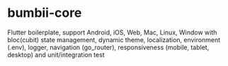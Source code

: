 # bumbii-core
Flutter boilerplate, support Android, iOS, Web, Mac, Linux, Window with bloc(cubit) state management, dynamic theme, localization, environment (.env), logger, navigation (go_router), responsiveness (mobile, tablet, desktop) and unit/integration test
